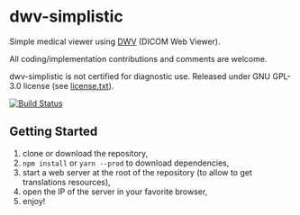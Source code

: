 dwv-simplistic
==============

Simple medical viewer using [DWV](https://github.com/ivmartel/dwv) (DICOM Web Viewer).

All coding/implementation contributions and comments are welcome.

dwv-simplistic is not certified for diagnostic use. Released under GNU GPL-3.0 license (see [license.txt](license.txt)).

[![Build Status](https://travis-ci.org/ivmartel/dwv-simplistic.svg?branch=master)](https://travis-ci.org/ivmartel/dwv-simplistic) 

Getting Started
---------------
1. clone or download the repository,
1. `npm install` or `yarn --prod` to download dependencies,
1. start a web server at the root of the repository (to allow to get translations resources),
1. open the IP of the server in your favorite browser,
1. enjoy!

